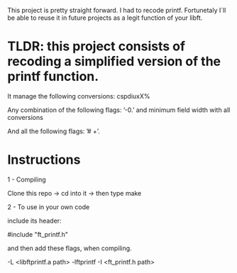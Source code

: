This project is pretty straight forward. I had to recode printf. Fortunetaly I`ll be able to reuse it in future projects as a legit function of your libft.

# TLDR: this project consists of recoding a simplified version of the printf function.

It manage the following conversions: cspdiuxX%

Any combination of the following flags: ’-0.’ and minimum field width
with all conversions

And all the following flags: ’# +’.


# Instructions

1 - Compiling

Clone this repo -> cd into it -> then type make

2 - To use in your own code

include its header:

#include "ft_printf.h"

and then add these flags, when compiling.

-L <libftprintf.a path> -lftprintf -I <ft_printf.h path>
